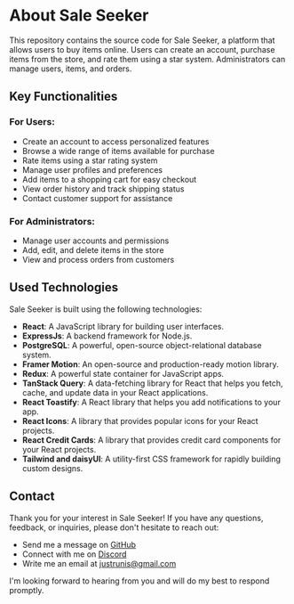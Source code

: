 # About Sale Seeker

This repository contains the source code for Sale Seeker, a platform that allows users to buy items online. Users can create an account, purchase items from the store, and rate them using a star system. Administrators can manage users, items, and orders.

## Key Functionalities

### For Users:

- Create an account to access personalized features
- Browse a wide range of items available for purchase
- Rate items using a star rating system
- Manage user profiles and preferences
- Add items to a shopping cart for easy checkout
- View order history and track shipping status
- Contact customer support for assistance

### For Administrators:

- Manage user accounts and permissions
- Add, edit, and delete items in the store
- View and process orders from customers

## Used Technologies

Sale Seeker is built using the following technologies:

- **React**: A JavaScript library for building user interfaces.
- **ExpressJs**: A backend framework for Node.js.
- **PostgreSQL**: A powerful, open-source object-relational database system.
- **Framer Motion**: An open-source and production-ready motion library.
- **Redux**: A powerful state container for JavaScript apps.
- **TanStack Query**: A data-fetching library for React that helps you fetch, cache, and update data in your React applications.
- **React Toastify**: A React library that helps you add notifications to your app.
- **React Icons**: A library that provides popular icons for your React projects.
- **React Credit Cards**: A library that provides credit card components for your React projects.
- **Tailwind and daisyUI**: A utility-first CSS framework for rapidly building custom designs.

## Contact

Thank you for your interest in Sale Seeker! If you have any questions, feedback, or inquiries, please don't hesitate to reach out:

- Send me a message on [GitHub](https://github.com/justrunis)
- Connect with me on [Discord](https://discord.com/users/264059136378011649)
- Write me an email at [justrunis@gmail.com](mailto:justrunis@gmail.com)

I'm looking forward to hearing from you and will do my best to respond promptly.
